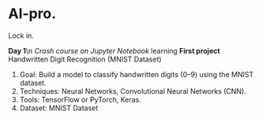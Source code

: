 # AI-pro.
Lock in.

**Day 1**\n
*Crash course on Jupyter Notebook*
learning <a neural networks> 
**First project** Handwritten Digit Recognition (MNIST Dataset) 
1.  Goal: Build a model to classify handwritten digits (0–9) using the MNIST dataset.
2.  Techniques: Neural Networks, Convolutional Neural Networks (CNN).
3.  Tools: TensorFlow or PyTorch, Keras.
4.  Dataset: MNIST Dataset

